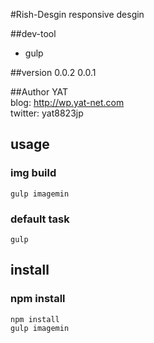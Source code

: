 #Rish-Desgin
responsive desgin

##dev-tool
* gulp

##version
0.0.2
0.0.1

##Author
YAT  
blog: http://wp.yat-net.com  
twitter: yat8823jp

## usage

### img build
`gulp imagemin`

### default task
`gulp`

## install
### npm install
`npm install`  
`gulp imagemin`

